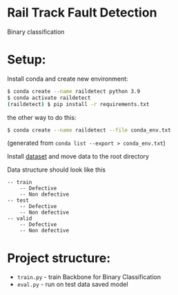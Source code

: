 # Rail Track Fault Detection
Binary classification

# Setup:
Install conda and create new environment:
```.bash
$ conda create --name raildetect python 3.9
$ conda activate raildetect
(raildetect) $ pip install -r requirements.txt
```
the other way to do this:
```.bash
$ conda create --name raildetect --file conda_env.txt
```
(generated from `conda list --export > conda_env.txt`)

Install [dataset](https://www.kaggle.com/datasets/gpiosenka/railway-track-fault-detection-resized-224-x-224) and move data to the root directory 

Data structure should look like this
```
-- train
    -- Defective
    -- Non defective
-- test
    -- Defective
    -- Non defective
-- valid
    -- Defective
    -- Non defective
```


# Project structure:
* `train.py` - train Backbone for Binary Classification
* `eval.py` - run on test data saved model
